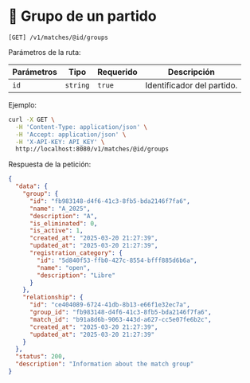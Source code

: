 # 👥 Grupo de un partido

```
[GET] /v1/matches/@id/groups
```

Parámetros de la ruta:

| Parámetros | Tipo | Requerido | Descripción |
| ---------- | ---- | --------- | ----------- |
| `id` | `string` | `true` | Identificador del partido. |

Ejemplo:

```bash
curl -X GET \
  -H 'Content-Type: application/json' \
  -H 'Accept: application/json' \
  -H 'X-API-KEY: API_KEY' \
  http://localhost:8080/v1/matches/@id/groups
```

Respuesta de la petición:

```json
{
  "data": {
    "group": {
      "id": "fb983148-d4f6-41c3-8fb5-bda2146f7fa6",
      "name": "A_2025",
      "description": "A",
      "is_eliminated": 0,
      "is_active": 1,
      "created_at": "2025-03-20 21:27:39",
      "updated_at": "2025-03-20 21:27:39",
      "registration_category": {
        "id": "5d840f53-ffb0-427c-8554-bfff885d6b6a",
        "name": "open",
        "description": "Libre"
      }
    },
    "relationship": {
      "id": "ce404089-6724-41db-8b13-e66f1e32ec7a",
      "group_id": "fb983148-d4f6-41c3-8fb5-bda2146f7fa6",
      "match_id": "b91a8d6b-9063-443d-a627-cc5e07fe6b2c",
      "created_at": "2025-03-20 21:27:39",
      "updated_at": "2025-03-20 21:27:39"
    }
  },
  "status": 200,
  "description": "Information about the match group"
}
```
